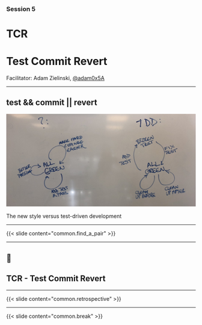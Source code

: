 ### Session 5

# TCR
# Test Commit Revert

Facilitator: Adam Zielinski, [@adam0x5A](https://twitter.com/adam0x5A)

---

## test && commit || revert

![The new style versus test-driven development](kent-beck-tcr.jpeg)

The new style versus test-driven development

---

{{< slide content="common.find_a_pair" >}}

---

## 📝
## TCR - Test Commit Revert

---

{{< slide content="common.retrospective" >}}

---

{{< slide content="common.break" >}}
